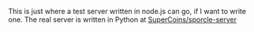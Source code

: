 This is just where a test server written
in node.js can go, if I want to write
one. The real server is written in
Python at [SuperCoins/sporcle-server](https://github.com/SuperCoins/sporcle-server)